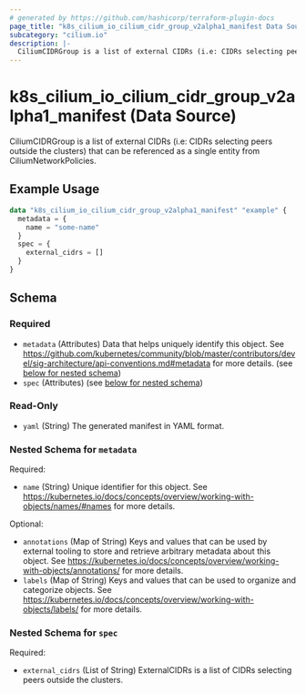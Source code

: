 ```yaml
---
# generated by https://github.com/hashicorp/terraform-plugin-docs
page_title: "k8s_cilium_io_cilium_cidr_group_v2alpha1_manifest Data Source - terraform-provider-k8s"
subcategory: "cilium.io"
description: |-
  CiliumCIDRGroup is a list of external CIDRs (i.e: CIDRs selecting peers outside the clusters) that can be referenced as a single entity from CiliumNetworkPolicies.
---
```


# k8s_cilium_io_cilium_cidr_group_v2alpha1_manifest (Data Source)

CiliumCIDRGroup is a list of external CIDRs (i.e: CIDRs selecting peers outside the clusters) that can be referenced as a single entity from CiliumNetworkPolicies.

## Example Usage

```terraform
data "k8s_cilium_io_cilium_cidr_group_v2alpha1_manifest" "example" {
  metadata = {
    name = "some-name"
  }
  spec = {
    external_cidrs = []
  }
}
```

<!-- schema generated by tfplugindocs -->
## Schema

### Required

- `metadata` (Attributes) Data that helps uniquely identify this object. See https://github.com/kubernetes/community/blob/master/contributors/devel/sig-architecture/api-conventions.md#metadata for more details. (see [below for nested schema](#nestedatt--metadata))
- `spec` (Attributes) (see [below for nested schema](#nestedatt--spec))

### Read-Only

- `yaml` (String) The generated manifest in YAML format.

<a id="nestedatt--metadata"></a>
### Nested Schema for `metadata`

Required:

- `name` (String) Unique identifier for this object. See https://kubernetes.io/docs/concepts/overview/working-with-objects/names/#names for more details.

Optional:

- `annotations` (Map of String) Keys and values that can be used by external tooling to store and retrieve arbitrary metadata about this object. See https://kubernetes.io/docs/concepts/overview/working-with-objects/annotations/ for more details.
- `labels` (Map of String) Keys and values that can be used to organize and categorize objects. See https://kubernetes.io/docs/concepts/overview/working-with-objects/labels/ for more details.


<a id="nestedatt--spec"></a>
### Nested Schema for `spec`

Required:

- `external_cidrs` (List of String) ExternalCIDRs is a list of CIDRs selecting peers outside the clusters.
